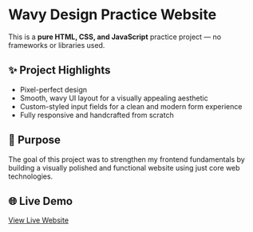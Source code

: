 # Wavy Design Practice Website

This is a **pure HTML, CSS, and JavaScript** practice project — no frameworks or libraries used.

## ✨ Project Highlights
- Pixel-perfect design
- Smooth, wavy UI layout for a visually appealing aesthetic
- Custom-styled input fields for a clean and modern form experience
- Fully responsive and handcrafted from scratch

## 📌 Purpose
The goal of this project was to strengthen my frontend fundamentals by building a visually polished and functional website using just core web technologies.

## 🌐 Live Demo
[View Live Website](https://your-live-link-here.com)

